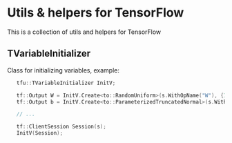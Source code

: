 # Utils & helpers for TensorFlow

This is a collection of utils and helpers for TensorFlow

## TVariableInitializer
Class for initializing variables, example:

```cpp
   tfu::TVariableInitializer InitV;

   tf::Output W = InitV.Create<to::RandomUniform>(s.WithOpName("W"), {1, 10}, tf::DT_DOUBLE, {}, tf::DT_DOUBLE);
   tf::Output b = InitV.Create<to::ParameterizedTruncatedNormal>(s.WithOpName("b"), {1, 1}, tf::DT_DOUBLE, {}, 10., 1., 0., 20.);

   // ...

   tf::ClientSession Session(s);
   InitV(Session);
```
